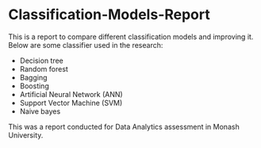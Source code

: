 # Classification-Models-Report

This is a report to compare different classification models and improving it.
Below are some classifier used in the research:
- Decision tree
- Random forest
- Bagging
- Boosting
- Artificial Neural Network (ANN)
- Support Vector Machine (SVM)
- Naive bayes

This was a report conducted for Data Analytics assessment in Monash University.
